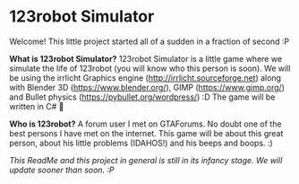 # 123robot Simulator

Welcome! This little project started all of a sudden in a fraction of second :P

**What is 123robot Simulator?**
123robot Simulator is a little game where we simulate the life of 123robot (you will know who this person is soon).
We will be using the irrlicht Graphics engine (http://irrlicht.sourceforge.net) along with Blender 3D (https://www.blender.org/), GIMP (https://www.gimp.org/) and Bullet physics (https://pybullet.org/wordpress/) :D
The game will be written in C# :eyes:

**Who is 123robot?**
A forum user I met on GTAForums. No doubt one of the best persons I have met on the internet. This game will be about this great person, about his little problems (IDAHOS!) and his beeps and boops. :)

*This ReadMe and this project in general is still in its infancy stage. We will update sooner than soon. :P* 
